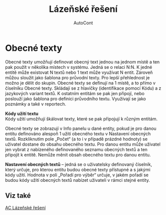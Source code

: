 ﻿---
    title: "Lázeňské řešení"
    author: AutoCont
    ms.date: 04/30/2018
    ms.topic: article
    ms.prod: dynamics-nav-2017
    ms.contentlocale: cs-cz
    ms.lasthandoff: 04/30/2018
---

# Obecné texty
Obecné texty umožňují definovat obecný text jednou na jednom místě a ten pak použít v několika místech v systému. Jedná se o relaci N:N. K jedné entitě může existovat N textů nebo 1 text může využívat N entit. Zároveň můžou sloužit jako šablona pro průvodní texty. Pro lepší přehlednost je možno je dělit do skupin. Obecné texty se definují na 1 místě, a to přímo v číselníku Obecné texty. Skládají se z hlavičky (identifikace pomocí Kódu) a z jazykových variant textů. K ostatním entitám se pak jen připojí, nebo poslouží jako šablona pro definici průvodního textu.
Využívají se jako poznámky a také v reportech.

**Kódy užití textu**  
Kódy užití umožňují škálovat texty, které se pak připojují k různým entitám.

Obecné texty se zobrazují v Info panelu u dané entity, pokud je pro danou entitu definováno alespoň 1 užití obecného textu v Nastavení obecných textů. Rozkliknutím pole „Počet“ (a to i v případě prázdné hodnoty) se uživatel dostane do obsahu obecného textu. Pro danou entitu může uživatel jen vybrat z nabízeného definovaného seznamu obecných textů a ten připojit k entitě. Nemůže měnit obsah obecného textu pro danou entitu. 

**Nastavení obecných textů** – jedná se o uživatelsky definovaný číselník, který určuje, pro kterou entitu budou obecné texty přístupné a s jakými kódy užití. Hodnota v poli „Pořadí pro výběr“ určuje, v jakém pořadí se budou kódy užití obecných textů nabízet uživateli v rámci stejné entity. 

## <a name="see-also"></a>Viz také
[AC Lázeňské řešení](ac-spa-solution.md)